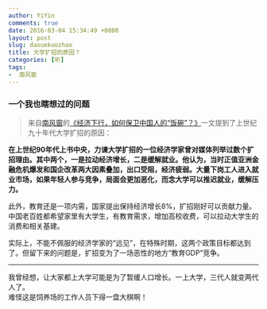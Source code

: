 ```yaml
---
author: YiYin
comments: true
date: 2016-03-04 15:34:49 +0800
layout: post
slug: daxuekuozhao
title: 大学扩招的原因？
categories: [听]
tags:
-  南风窗
---
```

<h3>一个我也瞎想过的问题</h3>
<div class="quote"> <blockquote>
    	来自<a href="http://www.nfcmag.com">南风窗</a>的<a href="http://www.nfcmag.com/article/6296.html">《经济下行，如何保卫中国人的“饭碗”？》</a>一文提到了上世纪九十年代大学扩招的原因：  
    </blockquote>
</div>

**在上世纪90年代上书中央，力谏大学扩招的一位经济学家曾对媒体列举过数个扩招理由。其中两个，一是拉动经济增长，二是缓解就业。他认为，当时正值亚洲金融危机爆发和国企改革两大因素叠加，出口受阻，经济疲弱。大量下岗工人进入就业市场，如果年轻人参与竞争，局面会更加恶化，而念大学可以推迟就业，缓解压力。**

此外，教育还是一项内需，国家提出保持经济增长8%，扩招刚好可以贡献力量。中国老百姓都希望家里有大学生，有教育需求，增加高校收费，可以拉动大学生的消费和相关基建。

实际上，不能不佩服的经济学家的“远见”，在特殊时期，这两个政策目标都达到了。但留下来的问题是，扩招变为了一场恶性的地方“教育GDP”竞争。

<hr/>
<div class="commentsonquote">
<div class="yiyin">我曾经想，让大家都上大学可能是为了暂缓人口增长。一上大学，三代人就变两代人了。
</div>
<div class="yiyin">难怪这是饲养场的工作人员下得一盘大棋啊！</div>
</div>
